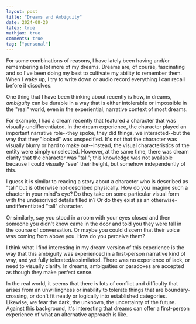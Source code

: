 ```yaml
---
layout: post
title: "Dreams and Ambiguity"
date: 2024-08-20
latex: true
mathjax: true
comments: true
tag: ["personal"]
---
```


For some combinations of reasons, I have lately been having and/or remembering a lot more of my dreams. Dreams are, of course, fascinating and so I've been doing my best to cultivate my ability to remember them. When I wake up, I try to write down or audio record everything I can recall before it dissolves.

One thing that I have been thinking about recently is how, in dreams, *ambiguity* can be durable in a way that is either intolerable or impossible in the "real" world, even in the experiential, narrative context of most dreams.

For example, I had a dream recently that featured a character that was visually-undifferentiated. In the dream experience, the character played an important narrative role--they spoke, they did things, we interacted--but the way that they "looked" was unspecified. It's not that the character was visually blurry or hard to make out--instead, the visual characteristics of the entity were simply unselected. However, at the same time, there was dream clarity that the character was "tall"; this knowledge was not available because I could visually "see" their height, but somehow independently of this. 

I guess it is similar to reading a story about a character who is described as "tall" but is otherwise not described physically. How do you imagine such a chacter in your mind's eye? Do they take on some particular visual form with the undescrived details filled in? Or do they exist as an otherwise-undifferentiated "tall" character. 

Or similarly, say you stood in a room with your eyes closed and then someone you didn't know came in the door and told you they were tall in the course of conversation. Or maybe you could discern that their voice was coming from above you. How do you perceive them? 

I think what I find interesting in my dream version of this experience is the way that this ambiguity was experienced in a first-person narrative kind of way, and yet fully tolerated/assimilated. There was no experience of lack, or need to visually clarify. In dreams, ambiguities or paradoxes are accepted as though they make perfect sense. 

In the real world, it seems that there is lots of conflict and difficulty that arises from an unwillingness or inability to tolerate things that are boundary-crossing, or don't fit neatly or logically into established categories. Likewise, we fear the dark, the unknown, the uncertainty of the future. Against this background, it's interesting that dreams can offer a first-person experience of what an alternative approach is like.